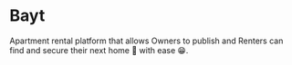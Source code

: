 # Bayt
Apartment rental platform that allows Owners to publish and  Renters can find and secure their next home 🏡 with ease 😁.
